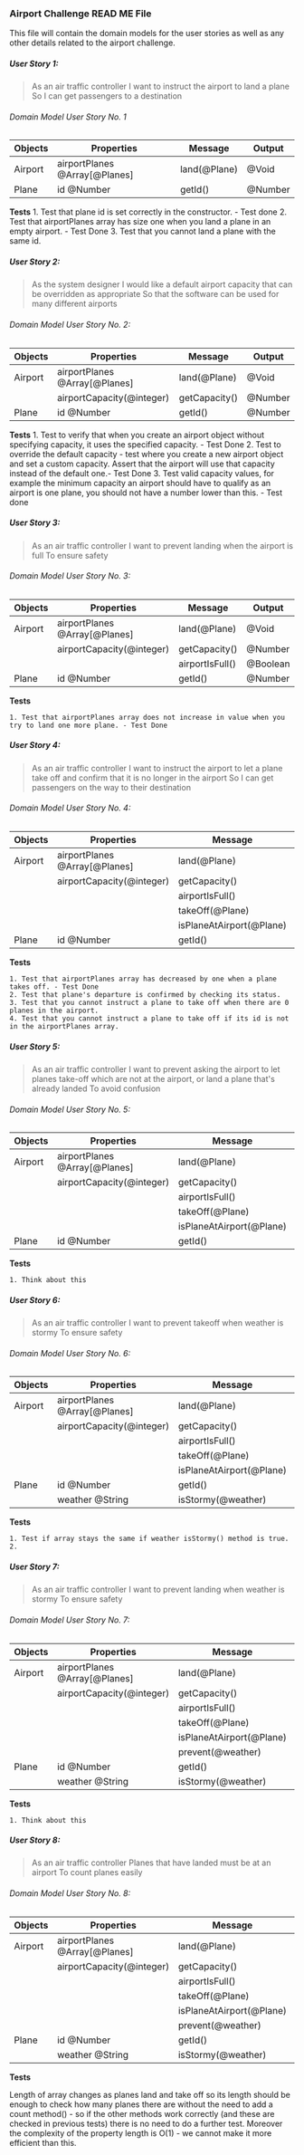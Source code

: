 ### Airport Challenge READ ME File

This file will contain the domain models for the user stories as well as any other details related to the airport challenge.



##### User Story 1:

> As an air traffic controller
> I want to instruct the airport to land a plane
> So I can get passengers to a destination

###### Domain Model User Story No. 1 

| Objects           | Properties                    | Message           | Output        |
| ----------------- | ----------------------------- | ----------------- | ------------- |
| Airport           | airportPlanes @Array[@Planes] | land(@Plane)      | @Void         |
| Plane             | id @Number                    | getId()           | @Number       |

**Tests**
    1. Test that plane id is set correctly in the constructor. - Test done
    2. Test that airportPlanes array has size one when you land a plane in an empty airport. - Test Done
    3. Test that you cannot land a plane with the same id.


##### User Story 2:

> As the system designer
> I would like a default airport capacity that can be overridden as appropriate
> So that the software can be used for many different airports

###### Domain Model User Story No. 2:

| Objects           | Properties                    | Message           | Output        |
| ----------------- | ----------------------------- | ----------------- | ------------- |
| Airport           | airportPlanes @Array[@Planes] | land(@Plane)      | @Void         |
|                   | airportCapacity(@integer)     | getCapacity()     | @Number       |
| Plane             | id @Number                    | getId()           | @Number       |

**Tests**
    1. Test to verify that when you create an airport object without specifying capacity, it uses the specified capacity. - Test Done
    2. Test to override the default capacity - test where you create a new airport object and set a custom capacity. Assert that the airport will use that capacity instead of the default one.- Test Done
    3. Test valid capacity values, for example the minimum capacity an airport should have to qualify as an airport is one plane, you should not have a number lower than this. - Test done


##### User Story 3:

> As an air traffic controller
> I want to prevent landing when the airport is full
> To ensure safety

###### Domain Model User Story No. 3:

| Objects           | Properties                    | Message                            | Output        |
| ----------------- | ----------------------------- | ---------------------------------- | ------------- |
| Airport           | airportPlanes @Array[@Planes] | land(@Plane)                       | @Void         |
|                   | airportCapacity(@integer)     | getCapacity()                      | @Number       |
|                   |                               | airportIsFull()                    | @Boolean      |
| Plane             | id @Number                    | getId()                            | @Number       |

**Tests**

    1. Test that airportPlanes array does not increase in value when you try to land one more plane. - Test Done


##### User Story 4:

> As an air traffic controller
> I want to instruct the airport to let a plane take off and confirm that it is no longer in the airport
> So I can get passengers on the way to their destination

###### Domain Model User Story No. 4:

| Objects           | Properties                    | Message                            | Output        |
| ----------------- | ----------------------------- | ---------------------------------- | ------------- |
| Airport           | airportPlanes @Array[@Planes] | land(@Plane)                       | @Void         |
|                   | airportCapacity(@integer)     | getCapacity()                      | @Number       |
|                   |                               | airportIsFull()                    | @Boolean      |
|                   |                               | takeOff(@Plane)                    | @Void         |
|                   |                               | isPlaneAtAirport(@Plane)           | @Boolean      |
| Plane             | id @Number                    | getId()                            | @Number       |

**Tests**

    1. Test that airportPlanes array has decreased by one when a plane takes off. - Test Done
    2. Test that plane's departure is confirmed by checking its status. 
    3. Test that you cannot instruct a plane to take off when there are 0 planes in the airport.
    4. Test that you cannot instruct a plane to take off if its id is not in the airportPlanes array.


##### User Story 5:

> As an air traffic controller
> I want to prevent asking the airport to let planes take-off which are not at the airport, or land a plane that's already landed
> To avoid confusion

###### Domain Model User Story No. 5:

| Objects           | Properties                    | Message                            | Output        |
| ----------------- | ----------------------------- | ---------------------------------- | ------------- |
| Airport           | airportPlanes @Array[@Planes] | land(@Plane)                       | @Void         |
|                   | airportCapacity(@integer)     | getCapacity()                      | @Number       |
|                   |                               | airportIsFull()                    | @Boolean      |
|                   |                               | takeOff(@Plane)                    | @Void         |
|                   |                               | isPlaneAtAirport(@Plane)           | @Boolean      |
| Plane             | id @Number                    | getId()                            | @Number       |

**Tests**

    1. Think about this


##### User Story 6:

> As an air traffic controller
> I want to prevent takeoff when weather is stormy
> To ensure safety

###### Domain Model User Story No. 6:

| Objects           | Properties                    | Message                            | Output        |
| ----------------- | ----------------------------- | ---------------------------------- | ------------- |
| Airport           | airportPlanes @Array[@Planes] | land(@Plane)                       | @Void         |
|                   | airportCapacity(@integer)     | getCapacity()                      | @Number       |
|                   |                               | airportIsFull()                    | @Boolean      |
|                   |                               | takeOff(@Plane)                    | @Void         |
|                   |                               | isPlaneAtAirport(@Plane)           | @Boolean      |
| Plane             | id @Number                    | getId()                            | @Number       |
|                   | weather @String               | isStormy(@weather)                 | @Boolean      |

**Tests**

    1. Test if array stays the same if weather isStormy() method is true.
    2. 


##### User Story 7:

> As an air traffic controller
> I want to prevent landing when weather is stormy
> To ensure safety

###### Domain Model User Story No. 7:

| Objects           | Properties                    | Message                            | Output        |
| ----------------- | ----------------------------- | ---------------------------------- | ------------- |
| Airport           | airportPlanes @Array[@Planes] | land(@Plane)                       | @Void         |
|                   | airportCapacity(@integer)     | getCapacity()                      | @Number       |
|                   |                               | airportIsFull()                    | @Boolean      |
|                   |                               | takeOff(@Plane)                    | @Void         |
|                   |                               | isPlaneAtAirport(@Plane)           | @Boolean      |
|                   |                               | prevent(@weather)                  | @Boolean      |
| Plane             | id @Number                    | getId()                            | @Number       |
|                   | weather @String               | isStormy(@weather)                 | @Boolean      |

**Tests**

    1. Think about this


##### User Story 8:

> As an air traffic controller
> Planes that have landed must be at an airport
> To count planes easily

###### Domain Model User Story No. 8:

| Objects           | Properties                    | Message                            | Output        |
| ----------------- | ----------------------------- | ---------------------------------- | ------------- |
| Airport           | airportPlanes @Array[@Planes] | land(@Plane)                       | @Void         |
|                   | airportCapacity(@integer)     | getCapacity()                      | @Number       |
|                   |                               | airportIsFull()                    | @Boolean      |
|                   |                               | takeOff(@Plane)                    | @Void         |
|                   |                               | isPlaneAtAirport(@Plane)           | @Boolean      |
|                   |                               | prevent(@weather)                  | @Boolean      |
| Plane             | id @Number                    | getId()                            | @Number       |
|                   | weather @String               | isStormy(@weather)                 | @Boolean      |

**Tests**

Length of array changes as planes land and take off so its length should be enough to check how many planes there are without the need to add a count method() - so if the other methods work correctly (and these are checked in previous tests) there is no need to do a further test. Moreover the complexity of the property length is O(1) - we cannot make it more efficient than this.


